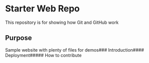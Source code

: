 # Starter Web Repo

This repository is for showing how Git and GitHub work

## Purpose

Sample website with plenty of files for demos### Introduction#### Deployment##### How to contribute
